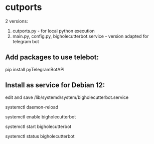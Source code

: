 # cutports

2 versions:
1) cutports.py - for local python execution
2) main.py, config.py, bigholecutterbot.service - version adapted for telegram bot 

## Add packages to use telebot:
pip install pyTelegramBotAPI


## Install as service for Debian 12:

edit and save /lib/systemd/system/bigholecutterbot.service

systemctl daemon-reload

systemctl enable bigholecutterbot

systemctl start bigholecutterbot

systemctl status bigholecutterbot

